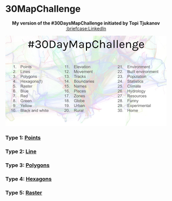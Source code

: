 # 30MapChallenge

<p align="center">
  <b>My version of the #30DaysMapChallenge initiated by Topi Tjukanov</b><br>
  <a href="https://www.linkedin.com/in/nico-man-a60303107/">:briefcase:LinkedIn</a>
</p>

![30daymapchallenge](https://github.com/nicoleleman/30MapChallenge/blob/master/images/30daymapchallenge.jpg)


### Type 1: [Points](https://github.com/nicoleleman/30MapChallenge/tree/master/contributions/Type01_Points)

### Type 2: [Line](https://github.com/nicoleleman/30MapChallenge/tree/master/contributions/Type02_Lines)

### Type 3: [Polygons]()

### Type 4: [Hexagons]()

### Type 5: [Raster]()
